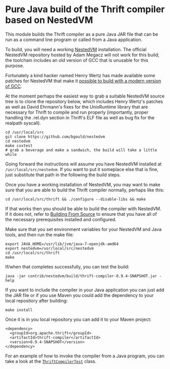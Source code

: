Pure Java build of the Thrift compiler based on NestedVM
========================================================

This module builds the Thrift compiler as a pure Java JAR file that can be run
as a command line program or called from a Java application.

To build, you will need a working [NestedVM][1] installation.  The official 
NestedVM repository hosted by Adam Megacz will not work for this build; the 
toolchain includes an old version of GCC that is unusable for this purpose.  

Fortunately a kind hacker named Henry Wertz has made available some patches for
NestedVM that make it [possible to build with a modern version of GCC][2].

At the moment perhaps the easiest way to grab a suitable NestedVM source tree
is to clone the repository below, which includes Henry Wertz's patches as well
as David Ehrmann's fixes for the UnixRuntime library that are necessary for 
Thrift to compile and run properly (importantly, proper handling the .rel.dyn 
section in Thrift's ELF file as well as bug fix for the realpath syscall).

    cd /usr/local/src
    git clone https://github.com/bgould/nestedvm
    cd nestedvm
    make cxxtest
    # grab a beverage and make a sandwich, the build will take a little while

Going forward the instructions will assume you have NestedVM installed at
`/usr/local/src/nestedvm`.  If you want to put it someplace else that is fine,
just substitute that path in the following the build steps.

Once you have a working installation of NestedVM, you may want to make sure
that you are able to build the Thrift compiler normally, perhaps like this:

    cd /usr/local/src/thrift && ./configure --disable-libs && make

If that works then you should be able to build the compiler with NestedVM.  If
it does not, refer to [Building From Source][3] to ensure that you have all of
the necessary prerequisites installed and configured.

Make sure that you set environment variables for your NestedVM and Java tools,
and then run the make file:

    export JAVA_HOME=/usr/lib/jvm/java-7-openjdk-amd64
    export nestedvm=/usr/local/src/nestedvm
    cd /usr/local/src/thrift
    make

If/when that completes successfully, you can test the build:

    java -jar contrib/nestedvm/build/thrift-compiler-0.9.4-SNAPSHOT.jar -help

If you want to include the compiler in your Java application you can just add
the JAR file or if you use Maven you could add the dependency to your local
repository after building:

    make install

Once it is in you local repository you can add it to your Maven project:

    <dependency>
      <groupId>org.apache.thrift</groupId>
      <artifactId>thrift-compiler</artifactId>
      <version>0.9.4-SNAPSHOT</version>
    </dependency>

For an example of how to invoke the compiler from a Java program, you can
take a look at the [`ThriftCompilerTest`][5] class.

[1]: http://nestedvm.ibex.org/
[2]: https://lists.hcoop.net/pipermail/nestedvm/2014-September/000151.html
[3]: http://thrift.apache.org/docs/BuildingFromSource
[4]: http://maven.apache.org
[5]: src/test/java/org/apache/thrift/compiler/ThriftCompilerTest.java
